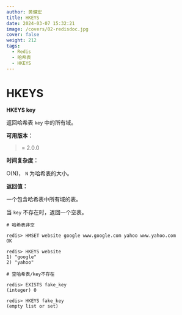 ```yaml
---
author: 黄健宏
title: HKEYS
date: 2024-03-07 15:32:21
image: /covers/02-redisdoc.jpg
cover: false
weight: 212
tags:
  - Redis
  - 哈希表
  - HKEYS
---
```


# HKEYS

**HKEYS key**

返回哈希表 `key` 中的所有域。

**可用版本：**

>= 2.0.0

**时间复杂度：**

O(N)， `N` 为哈希表的大小。

**返回值：**

一个包含哈希表中所有域的表。

当 `key` 不存在时，返回一个空表。

```shell
# 哈希表非空

redis> HMSET website google www.google.com yahoo www.yahoo.com
OK

redis> HKEYS website
1) "google"
2) "yahoo"

# 空哈希表/key不存在

redis> EXISTS fake_key
(integer) 0

redis> HKEYS fake_key
(empty list or set)
```